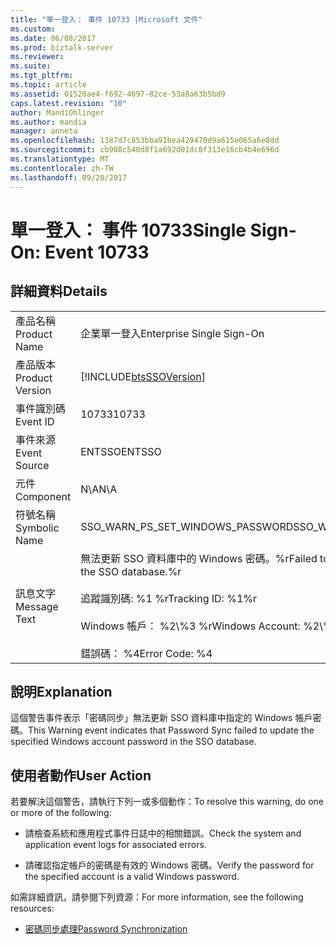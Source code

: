 ```yaml
---
title: "單一登入： 事件 10733 |Microsoft 文件"
ms.custom: 
ms.date: 06/08/2017
ms.prod: biztalk-server
ms.reviewer: 
ms.suite: 
ms.tgt_pltfrm: 
ms.topic: article
ms.assetid: 01520ae4-f692-4697-82ce-53a8a63b5bd9
caps.latest.revision: "10"
author: MandiOhlinger
ms.author: mandia
manager: anneta
ms.openlocfilehash: 1387d7c853bba91bea429470d9a615e065a6e8dd
ms.sourcegitcommit: cb908c540d8f1a692d01dc8f313e16cb4b4e696d
ms.translationtype: MT
ms.contentlocale: zh-TW
ms.lasthandoff: 09/20/2017
---
```

# <a name="single-sign-on-event-10733"></a><span data-ttu-id="9aead-102">單一登入： 事件 10733</span><span class="sxs-lookup"><span data-stu-id="9aead-102">Single Sign-On: Event 10733</span></span>
## <a name="details"></a><span data-ttu-id="9aead-103">詳細資料</span><span class="sxs-lookup"><span data-stu-id="9aead-103">Details</span></span>  
  
|||  
|-|-|  
|<span data-ttu-id="9aead-104">產品名稱</span><span class="sxs-lookup"><span data-stu-id="9aead-104">Product Name</span></span>|<span data-ttu-id="9aead-105">企業單一登入</span><span class="sxs-lookup"><span data-stu-id="9aead-105">Enterprise Single Sign-On</span></span>|  
|<span data-ttu-id="9aead-106">產品版本</span><span class="sxs-lookup"><span data-stu-id="9aead-106">Product Version</span></span>|[!INCLUDE[btsSSOVersion](../includes/btsssoversion-md.md)]|  
|<span data-ttu-id="9aead-107">事件識別碼</span><span class="sxs-lookup"><span data-stu-id="9aead-107">Event ID</span></span>|<span data-ttu-id="9aead-108">10733</span><span class="sxs-lookup"><span data-stu-id="9aead-108">10733</span></span>|  
|<span data-ttu-id="9aead-109">事件來源</span><span class="sxs-lookup"><span data-stu-id="9aead-109">Event Source</span></span>|<span data-ttu-id="9aead-110">ENTSSO</span><span class="sxs-lookup"><span data-stu-id="9aead-110">ENTSSO</span></span>|  
|<span data-ttu-id="9aead-111">元件</span><span class="sxs-lookup"><span data-stu-id="9aead-111">Component</span></span>|<span data-ttu-id="9aead-112">N\A</span><span class="sxs-lookup"><span data-stu-id="9aead-112">N\A</span></span>|  
|<span data-ttu-id="9aead-113">符號名稱</span><span class="sxs-lookup"><span data-stu-id="9aead-113">Symbolic Name</span></span>|<span data-ttu-id="9aead-114">SSO_WARN_PS_SET_WINDOWS_PASSWORD</span><span class="sxs-lookup"><span data-stu-id="9aead-114">SSO_WARN_PS_SET_WINDOWS_PASSWORD</span></span>|  
|<span data-ttu-id="9aead-115">訊息文字</span><span class="sxs-lookup"><span data-stu-id="9aead-115">Message Text</span></span>|<span data-ttu-id="9aead-116">無法更新 SSO 資料庫中的 Windows 密碼。%r</span><span class="sxs-lookup"><span data-stu-id="9aead-116">Failed to update the Windows password in the SSO database.%r</span></span><br /><br /> <span data-ttu-id="9aead-117">追蹤識別碼: %1 %r</span><span class="sxs-lookup"><span data-stu-id="9aead-117">Tracking ID: %1%r</span></span><br /><br /> <span data-ttu-id="9aead-118">Windows 帳戶： %2\\%3 %r</span><span class="sxs-lookup"><span data-stu-id="9aead-118">Windows Account: %2\\%3%r</span></span><br /><br /> <span data-ttu-id="9aead-119">錯誤碼： %4</span><span class="sxs-lookup"><span data-stu-id="9aead-119">Error Code: %4</span></span>|  
  
## <a name="explanation"></a><span data-ttu-id="9aead-120">說明</span><span class="sxs-lookup"><span data-stu-id="9aead-120">Explanation</span></span>  
 <span data-ttu-id="9aead-121">這個警告事件表示「密碼同步」無法更新 SSO 資料庫中指定的 Windows 帳戶密碼。</span><span class="sxs-lookup"><span data-stu-id="9aead-121">This Warning event indicates that Password Sync failed to update the specified Windows account password in the SSO database.</span></span>  
  
## <a name="user-action"></a><span data-ttu-id="9aead-122">使用者動作</span><span class="sxs-lookup"><span data-stu-id="9aead-122">User Action</span></span>  
 <span data-ttu-id="9aead-123">若要解決這個警告，請執行下列一或多個動作：</span><span class="sxs-lookup"><span data-stu-id="9aead-123">To resolve this warning, do one or more of the following:</span></span>  
  
-   <span data-ttu-id="9aead-124">請檢查系統和應用程式事件日誌中的相關錯誤。</span><span class="sxs-lookup"><span data-stu-id="9aead-124">Check the system and application event logs for associated errors.</span></span>  
  
-   <span data-ttu-id="9aead-125">請確認指定帳戶的密碼是有效的 Windows 密碼。</span><span class="sxs-lookup"><span data-stu-id="9aead-125">Verify the password for the specified account is a valid Windows password.</span></span>  
  
 <span data-ttu-id="9aead-126">如需詳細資訊，請參閱下列資源：</span><span class="sxs-lookup"><span data-stu-id="9aead-126">For more information, see the following resources:</span></span>  
  
-   [<span data-ttu-id="9aead-127">密碼同步處理</span><span class="sxs-lookup"><span data-stu-id="9aead-127">Password Synchronization</span></span>](../core/password-synchronization2.md)